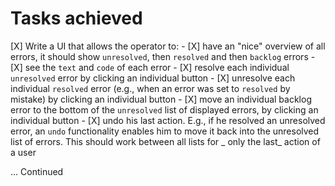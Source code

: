 # Tasks achieved

[X] Write a UI that allows the operator to:
    -   [X] have an "nice" overview of all errors, it should show `unresolved`, then `resolved` and then `backlog` errors
    -   [X] see the `text` and `code` of each error
    -   [X] resolve each individual `unresolved` error by clicking an individual button
    -   [X] unresolve each individual `resolved` error (e.g., when an error was set to `resolved` by mistake) by clicking an individual button
    -   [X] move an individual backlog error to the bottom of the `unresolved` list of displayed errors, by clicking an individual button
    -   [X] undo his last action. E.g., if he resolved an unresolved error, an `undo` functionality enables him to move it back into the unresolved list of errors. This should work between all lists for _ only the last_ action of a user


... Continued